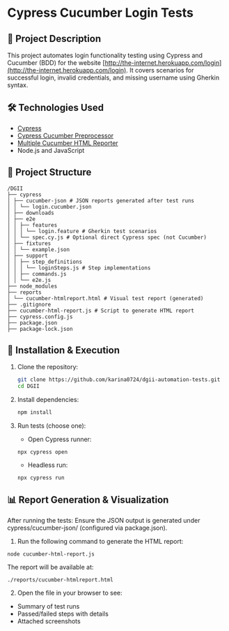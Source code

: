# Cypress Cucumber Login Tests

## 📌 Project Description

This project automates login functionality testing using Cypress and Cucumber (BDD) for the website [http://the-internet.herokuapp.com/login](http://the-internet.herokuapp.com/login). It covers scenarios for successful login, invalid credentials, and missing username using Gherkin syntax.

## 🛠 Technologies Used

- [Cypress](https://www.cypress.io/)
- [Cypress Cucumber Preprocessor](https://www.npmjs.com/package/cypress-cucumber-preprocessor)
- [Multiple Cucumber HTML Reporter](https://www.npmjs.com/package/multiple-cucumber-html-reporter)
- Node.js and JavaScript

## 📁 Project Structure

```
/DGII
├── cypress
│ ├── cucumber-json # JSON reports generated after test runs
│ │ └── login.cucumber.json
│ ├── downloads
│ ├── e2e
│ │ ├── features
│ │ │ └── login.feature # Gherkin test scenarios
│ │ └── spec.cy.js # Optional direct Cypress spec (not Cucumber)
│ ├── fixtures
│ │ └── example.json
│ ├── support
│ │ ├── step_definitions
│ │ │ └── loginSteps.js # Step implementations
│ │ ├── commands.js
│ │ └── e2e.js
├── node_modules
├── reports
│ └── cucumber-htmlreport.html # Visual test report (generated)
├── .gitignore
├── cucumber-html-report.js # Script to generate HTML report
├── cypress.config.js
├── package.json
├── package-lock.json
```

## 🚀 Installation & Execution

1. Clone the repository:
   ```bash
   git clone https://github.com/karina0724/dgii-automation-tests.git
   cd DGII
   ```

2. Install dependencies:
    ```bash
    npm install
    ```

3. Run tests (choose one):

    - Open Cypress runner:
    ```
    npx cypress open
    ```

    - Headless run:
    ```
    npx cypress run
    ```

## 📊 Report Generation & Visualization
After running the tests:
Ensure the JSON output is generated under cypress/cucumber-json/ (configured via package.json).

1. Run the following command to generate the HTML report:
```
node cucumber-html-report.js
```

The report will be available at:
```
./reports/cucumber-htmlreport.html
```

2. Open the file in your browser to see:

- Summary of test runs
- Passed/failed steps with details
- Attached screenshots 

